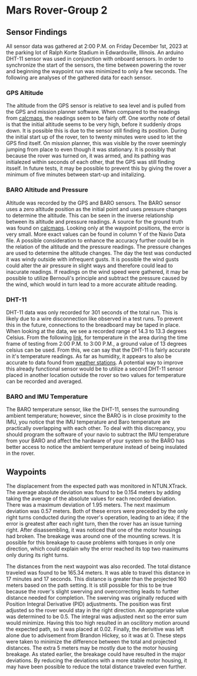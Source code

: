 # Mars Rover-Group 2

## Sensor Findings

All sensor data was gathered at 2:00 P.M. on Friday December 1st, 2023 at the parking lot of Ralph Korte Stadium in Edwardsville, Illinois. An arduino DHT-11 sensor was used in conjunction with onboard sensors. In order to synchronize the start of the sensors, the time between powering the rover and beginning the waypoint run was minimized to only a few seconds. The following are analyses of the gathered data for each sensor.

### GPS Altitude

The altitude from the GPS sensor is relative to sea level and is pulled from the GPS and mission planner software. When compared to the readings from [calcmaps](https://www.calcmaps.com/map-elevation/), the readings seem to be fairly off. One worthy note of detail is that the initial altitude seems to be very high, before it suddenly drops down. It is possible this is due to the sensor still finding its position. During the initial start up of the rover, ten to twenty minutes were used to let the GPS find itself. On mission planner, this was visible by the rover seemingly jumping from place to even though it was stationary. It is possibly that because the rover was turned on, it was armed, and its pathing was initialezed within seconds of each other, that the GPS was still finding itsself. In future tests, it may be possible to prevent this by giving the rover a minimum of five minutes between start-up and initalizing.  

### BARO Altitude and Pressure

Altitude was recorded by the GPS and BARO sensors. The BARO sensor uses a zero altitude position as the initial point and uses pressure changes to determine the altitude. This can be seen in the inverse relationship between its altitude and pressure readings. A source for the ground truth was found on [calcmaps](https://www.calcmaps.com/map-elevation/). Looking only at the waypoint positions, the error is very small. More exact values can be found in column Y of the Navio Data file. A possible consideration to enhance the accuracy further could be in the relation of the altitude and the pressure readings. The pressure changes are used to determine the altitude changes. The day the test was conducted it was windy outside with infrequent gusts. It is possible the wind gusts could alter the air pressure in slight ways and therefore could lead to inacurate readings. If readings on the wind speed were gathered, it may be possible to utilize Bernouli's principle and subtract the pressure caused by the wind, which would in turn lead to a more accurate altitude reading.

### DHT-11

DHT-11 data was only recorded for 301 seconds of the total run. This is likely due to a wire disconnection like observed in a test runs. To prevent this in the future, connections to the breadboard may be taped in place. When looking at the data, we see a recorded range of 14.3 to 13.3 degrees Celsius. From the following [link](https://www.visualcrossing.com/weather/weather-data-services/Edwardsville,%20Il/metric/2023-12-01/2023-12-01#), for temperature in the area during the time frame of testing from 2:00 P.M. to 3:00 P.M., a ground value of 13 degrees celsius can be used. From this, we can say that the DHT-11 is fairly accurate in it's temperature readings. As far as humidity, it appears to also be accurate to data found from [weather stations](https://www.localconditions.com/weather-edwardsville-illinois/62025/past.php). A potential way to improve this already functional sensor would be to utilize a second DHT-11 sensor placed in another location outside the rover so two values for temperature can be recorded and averaged.

### BARO and IMU Temperature 

The BARO temperature sensor, like the DHT-11, senses the surrounding ambient temperature; however, since the BARO is in close proximity to the IMU, you notice that the IMU temperature and Baro temperature are practically overlapping with each other. To deal with this discrepancy, you should program the software of your navio to subtract the IMU temperature from your BARO and affect the hardware of your system so the BARO has better access to notice the ambient temperature instead of being insulated in the rover.

## Waypoints

The displacement from the expected path was monitored in NTUN.XTrack. The average absolute deviation was found to be 0.154 meters by adding taking the average of the absolute values for each recorded deviation. There was a maximum deviation of 1.95 meters. The next maximum deviation was 0.57 meters. Both of these errors were preceded by the only right turns conducted during the rover's operation, leading to an idea; if the error is greatest after each right turn, then the rover has an issue turning right. After disassembling, it was noticed that one of the motor housings had broken. The breakage was around one of the mounting screws. It is possible for this breakage to cause problems with torques in only one direction, which could explain why the error reached its top two maximums only during its right turns.

The distances from the next waypoint was also recorded. The total distance traveled was found to be 165.34 meters. It was able to travel this distance in 17 minutes and 17 seconds. This distance is greater than the projected 160 meters based on the path setting. It is still possible for this to be true because the rover's slight swerving and overcorrecting leads to further distance needed for completion. The swerving was originally reduced with Position Integral Derivative (PID) adjustments. The position was first adjusted so the rover would stay in the right direction. An appropriate value was determined to be 0.5. The integral was adjusted next so the error sum would minimize. Having this too high resulted in an oscilitory motion around the expected path, so it was placed at 0.02. Finally, the derivitive was left alone due to advisement from Brandon Hickey, so it was at 0. These steps were taken to minimize the difference between the total and projected distances. The extra 5 meters may be mostly due to the motor housing breakage. As stated earlier, the breakage could have resulted in the major deviations. By reducing the deviations with a more stable motor housing, it may have been possible to reduce the total distance traveled even further.
